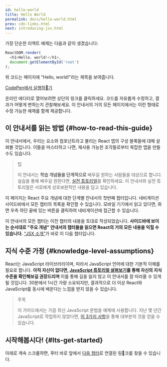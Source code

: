 ```yaml
---
id: hello-world
title: Hello World
permalink: docs/hello-world.html
prev: cdn-links.html
next: introducing-jsx.html
---
```


가장 단순한 리액트 예제는 다음과 같이 생겼습니다:

```js
ReactDOM.render(
  <h1>Hello, world!</h1>,
  document.getElementById('root')
);
```

위 코드는 페이지에 "Hello, world!"라는 제목을 보여줍니다.

[CodePen에서 실행하기](codepen://hello-world)

온라인 에디터로 열어보려면 상단의 링크를 클릭하세요. 코드를 자유롭게 수정하고, 결과가 어떻게 변하는지 관찰해보세요. 이 안내서의 거의 모든 페이지에서는 이런 형태로 수정 가능한 예제를 함께 제공합니다.


## 이 안내서를 읽는 방법 {#how-to-read-this-guide}

이 안내서에서, 우리는 요소와 컴포넌트라고 불리는 React 앱의 구성 블록들에 대해 살펴볼 것입니다. 이들을 마스터하고 나면, 재사용 가능한 조각들로부터 복잡한 앱을 만들 수도 있습니다.

>팁
>
>이 안내서는 **학습 개념들을 단계적으로** 배우길 원하는 사람들을 대상으로 합니다. 실습을 통해 배우길 원한다면, [실전 튜토리얼](/tutorial/tutorial.html)를 확인하세요. 이 안내서와 실전 튜토리얼은 서로에게 상호보완적인 내용을 담고 있습니다.

이 페이지는 React 주요 개념에 대한 단계별 안내서의 첫번째 챕터입니다. 네비게이션 사이드바에서 모든 챕터의 목록을 확인할 수 있습니다. 모바일 기기에서 읽고 있다면, 화면 우측 하단 끝에 있는 버튼을 클릭하여 네비게이션에 접근할 수 있습니다.

이 안내서의 모든 챕터는 이전 챕터의 내용을 토대로 작성되었습니다. **사이드바에 보이는 순서대로 "주요 개념" 안내서의 챕터들을 읽으면 React의 거의 모든 내용을 익힐 수 있습니다.** [“JSX 소개”](/docs/introducing-jsx.html)가 바로 이 다음 챕터입니다.

## 지식 수준 가정 {#knowledge-level-assumptions}

React는 JavaScript 라이브러리이며, 따라서 JavaScript 언어에 대한 기본적 이해를 필요로 합니다. **아직 자신이 없다면, [JavaScript 튜토리얼 살펴보기](https://developer.mozilla.org/en-US/docs/Web/JavaScript/A_re-introduction_to_JavaScript)를 통해 자신의 지식 수준을 확인해보길 권장드리며** 이를 통해 길을 잃지 않고 이 안내서를 잘 따라올 수 있게 될 것입니다. 30분에서 1시간 가량 소요되지만, 결과적으로 더 이상 React와 JavaScript를 동시에 배운다는 느낌을 받지 않을 수 있습니다.

>주목
>
>이 가이드에서는 가끔 최신 JavaScript 문법을 예제에 사용합니다. 지난 몇 년간 JavaScript로 작업하지 않았다면, [이 3가지 사항](https://gist.github.com/gaearon/683e676101005de0add59e8bb345340c)을 통해 대부분의 것을 얻을 수 있습니다.


## 시작해봅시다! {#lts-get-started}

아래로 계속 스크롤하면, 푸터 바로 앞에서 [다음 챕터](/docs/introducing-jsx.html)로 연결된 링크를 찾을 수 있습니다.


